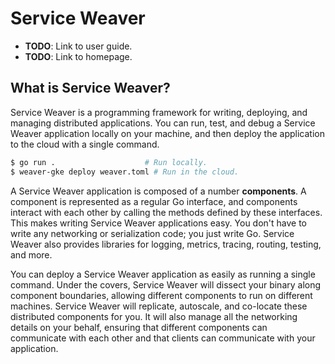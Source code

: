 # Service Weaver

-   **TODO**: Link to user guide.
-   **TODO**: Link to homepage.

## What is Service Weaver?

Service Weaver is a programming framework for writing, deploying, and managing
distributed applications. You can run, test, and debug a Service Weaver application
locally on your machine, and then deploy the application to the cloud with a
single command.

```bash
$ go run .                    # Run locally.
$ weaver-gke deploy weaver.toml # Run in the cloud.
```

A Service Weaver application is composed of a number **components**. A component is
represented as a regular Go interface, and components interact with each other
by calling the methods defined by these interfaces. This makes writing Service Weaver
applications easy. You don't have to write any networking or serialization code;
you just write Go. Service Weaver also provides libraries for logging, metrics, tracing,
routing, testing, and more.

You can deploy a Service Weaver application as easily as running a single command. Under
the covers, Service Weaver will dissect your binary along component boundaries, allowing
different components to run on different machines. Service Weaver will replicate,
autoscale, and co-locate these distributed components for you. It will also
manage all the networking details on your behalf, ensuring that different
components can communicate with each other and that clients can communicate with
your application.
